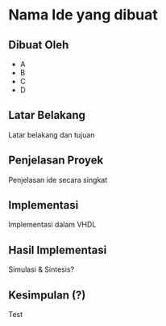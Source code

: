 # Nama Ide yang dibuat
## Dibuat Oleh
- A
- B
- C
- D
## Latar Belakang
Latar belakang dan tujuan
## Penjelasan Proyek
Penjelasan ide secara singkat
## Implementasi
Implementasi dalam VHDL
## Hasil Implementasi
Simulasi & Sintesis?
## Kesimpulan (?)
Test

